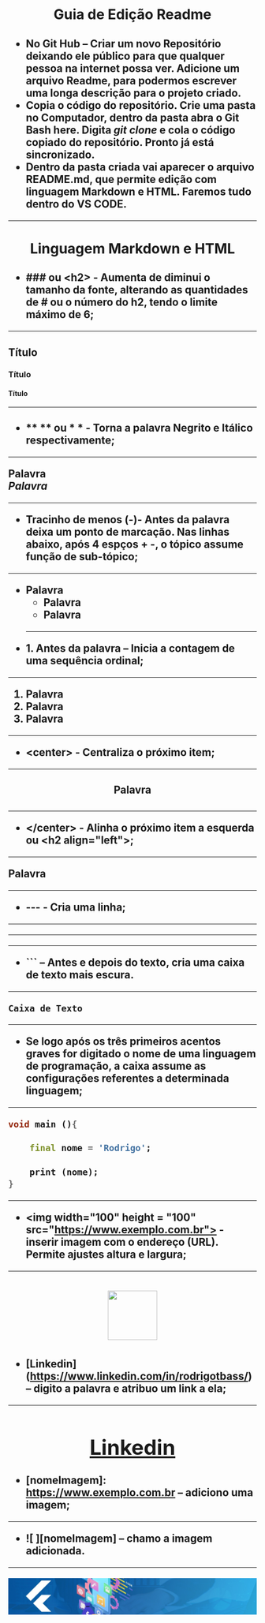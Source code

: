 
<h1 align="center"> 

**Guia de Edição Readme** 

<h2 align="left"> 

- **No Git Hub** – Criar um novo Repositório deixando ele público para que qualquer pessoa na internet possa ver. Adicione um arquivo Readme, para podermos escrever uma longa descrição para o projeto criado.
-	Copia o código do repositório. Crie uma pasta no Computador, dentro da pasta abra o **Git Bash here**. Digita *git clone* e cola o código copiado do repositório. **Pronto já está sincronizado**.
-	Dentro da pasta criada vai aparecer o arquivo **README.md**, que permite edição com linguagem **Markdown e HTML**. Faremos tudo dentro do **VS CODE**.

---
<h1 align="center"> 
Linguagem Markdown e HTML

<h2 align="left">

- **###** ou <**h2**> - Aumenta de diminui o tamanho da fonte, alterando as quantidades de **#** ou o número do **h2**, tendo o limite máximo de **6**;

---

## Título
### Título
#### Título

***
<h2 align="left">

- ** ** ou * * - Torna a palavra Negrito e Itálico respectivamente;
---
**Palavra**  
*Palavra*

---

- **Tracinho de menos (-)**- Antes da palavra deixa um ponto de marcação. Nas linhas abaixo, após 4 espços + **-**, o tópico assume função de sub-tópico;
---
- Palavra
    - Palavra
    - Palavra
    ---
- **1.**  **Antes da palavra** – Inicia a contagem de uma sequência ordinal;
---
1. Palavra
1. Palavra
1. Palavra
---

- **<**center**>** -  Centraliza o próximo item;
---

<h2 align="center">  Palavra 

<h2 align="left">

---

- <**/center**> - Alinha o próximo item a esquerda ou <**h2 align="left"**>;
---
Palavra

---

- **---** -  Cria uma linha;
---
---
---
- **```** – Antes e depois do texto, cria uma caixa de texto mais escura. 
---
```
Caixa de Texto
```
---

- Se logo após os três primeiros acentos graves for digitado o nome de uma linguagem de programação, a caixa assume as configurações referentes a determinada linguagem;
---
``` dart
void main (){

    final nome = 'Rodrigo';

    print (nome);
}
```
---

- <**img** width="100" height = "100" src="https://www.exemplo.com.br"> - inserir imagem com o endereço (URL). Permite ajustes altura e largura;
---
<h1 align="center"> <img width="100" height = "100" src="https://www.vectorlogo.zone/logos/flutterio/flutterio-icon.svg">


<h2 align="left">

- **[Linkedin] (https://www.linkedin.com/in/rodrigotbass/)** – digito a palavra e atribuo um link a ela;
---
[<center><h1>Linkedin](https://www.linkedin.com/in/rodrigotbass/)</center>

<h2 align="left">

- **[**nomeImagem**]**: https://www.exemplo.com.br – adiciono uma imagem;
---
[nomeImagem]: https://github.com/RodrigoSaymon/Dart-Fundamentos/blob/main/src/assets/Banner-2.jpg?raw=true


- **![ ][**nomeImagem**]** – chamo a imagem adicionada.
---

![ ][nomeImagem]

